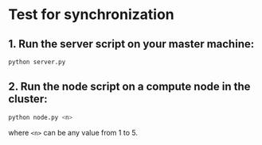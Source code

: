 # Test for synchronization

## 1. Run the server script on your master machine:
```bash
python server.py
```

## 2. Run the node script on a compute node in the cluster:
```bash
python node.py <n>
```
where `<n>` can be any value from 1 to 5.
